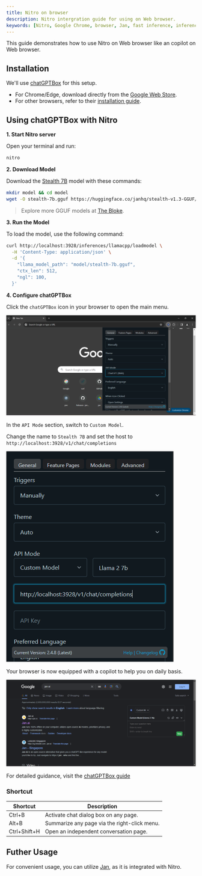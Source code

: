 ```yaml
---
title: Nitro on browser
description: Nitro intergration guide for using on Web browser.
keywords: [Nitro, Google Chrome, browser, Jan, fast inference, inference server, local AI, large language model, OpenAI compatible, open source, llama]
---
```


This guide demonstrates how to use Nitro on Web browser like an copilot on Web browser.

## Installation
We'll use [chatGPTBox](https://github.com/josStorer/chatGPTBox) for this setup.

- For Chrome/Edge, download directly from the [Google Web Store](https://chromewebstore.google.com/detail/chatgptbox/eobbhoofkanlmddnplfhnmkfbnlhpbbo).
- For other browsers, refer to their [installation guide](https://github.com/josStorer/chatGPTBox/wiki/Install).

## Using chatGPTBox with Nitro

**1. Start Nitro server**

Open your terminal and run:

```bash title="Run Nitro"
nitro
```

**2. Download Model**

Download the [Stealth 7B](https://huggingface.co/jan-hq/stealth-v1.3) model with these commands:

```bash title="Get a model"
mkdir model && cd model
wget -O stealth-7b.gguf https://huggingface.co/janhq/stealth-v1.3-GGUF/resolve/main/stealth-v1.3.Q4_K_M.gguf
```

> Explore more GGUF models at [The Bloke](https://huggingface.co/TheBloke).

**3. Run the Model**

To load the model, use the following command:

```bash title="Load model to the server"
curl http://localhost:3928/inferences/llamacpp/loadmodel \
  -H 'Content-Type: application/json' \
  -d '{
    "llama_model_path": "model/stealth-7b.gguf",
    "ctx_len": 512,
    "ngl": 100,
  }'
```

**4. Configure chatGPTBox**

Click the `chatGPTBox` icon in your browser to open the main menu.

![Main menu chatGPTBox](img/chatgptbox_menu.png)

In the `API Mode` section, switch to `Custom Model`.

Change the name to `Stealth 7B` and set the host to `http://localhost:3928/v1/chat/completions`

![Use chatGPTBox](img/chatgptbox_cus.png)

Your browser is now equipped with a copilot to help you on daily basis.

![Web browser with chatGPTBox](img/chatgptbox_use.png)

For detailed guidance, visit the [chatGPTBox guide](https://github.com/josStorer/chatGPTBox/wiki/Guide)

### Shortcut

| Shortcut | Description                                 |
|----------|---------------------------------------------|
| Ctrl+B       | Activate chat dialog box on any page. |
| Alt+B      | Summarize any page via the right-click menu. |
| Ctrl+Shift+H      | Open an independent conversation page. |

## Futher Usage

For convenient usage, you can utilize [Jan](https://jan.ai/), as it is integrated with Nitro.